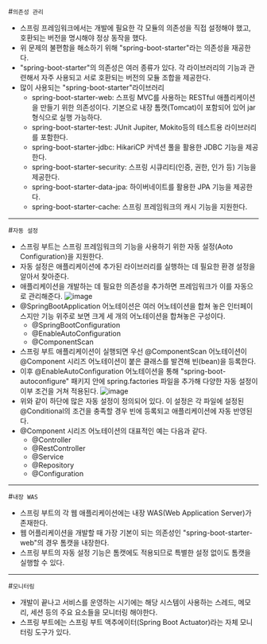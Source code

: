 #```의존성 관리```
- 스프링 프레임워크에서는 개발에 필요한 각 모듈의 의존성을 직접 설정해야 했고, 호환되는 버전을 명시해야 정상 동작을 했다.
- 위 문제의 불편함을 해소하기 위해 "spring-boot-starter"라는 의존성을 재공한다.
- "spring-boot-starter"의 의존성은 여러 종류가 있다. 각 라이브러리의 기능과 관련해서 자주 사용되고 서로 호환되는 버전의 모듈 조합을 제공한다.
- 많이 사용되는 "spring-boot-starter"라이브러리
  - spring-boot-starter-web: 스프링 MVC를 사용하는 RESTful 애플리케이션을 만들기 위한 의존성이다. 기본으로 내장 톰캣(Tomcat)이 포함되어 있어 jar 형식으로 실행 가능하다.
  - spring-boot-starter-test: JUnit Jupiter, Mokito등의 테스트용 라이브러리를 포함한다.
  - spring-boot-starter-jdbc: HikariCP 커넥션 풀을 활용한 JDBC 기능을 제공한다.
  - spring-boot-starter-security: 스프링 시큐리티(인증, 권한, 인가 등) 기능을 제공한다.
  - spring-boot-starter-data-jpa: 하이버네이트를 활용한 JPA 기능을 제공한다.
  - spring-boot-starter-cache: 스프링 프레임워크의 캐시 기능을 지원한다.
---
#```자동 설정```
- 스프링 부트는 스프링 프레임워크의 기능을 사용하기 위한 자동 설정(Aoto Configuration)을 지원한다.
- 자동 설정은 애플리케이션에 추가된 라이브러리를 실행하는 데 필요한 환경 설정을 알아서 찾아준다.
- 애플리케이션을 개발하는 데 필요한 의존성을 추가하면 프레임워크가 이를 자동으로 관리해준다.
![image](https://github.com/user-attachments/assets/766e1dc1-c359-4d52-a000-29f484304ab0)
- @SpringBootApplication 어노테이션은 여러 어노테이션을 합쳐 놓은 인터페이스지만 기능 위주로 보면 크게 세 개의 어노테이션을 합쳐놓은 구성이다.
  - @SpringBootConfiguration
  - @EnableAutoConfiguration
  - @ComponentScan
- 스프링 부트 애플리케이션이 실행되면 우선 @ComponentScan 어노테이션이 @Component 시리즈 어노테이션이 붙은 클래스를 발견해 빈(bean)을 등록한다.
- 이후  @EnableAutoConfiguration 어노테이션을 통해 "spring-boot-autoconfigure" 패키지 안에 spring.factories 파일을 추가해 다양한 자동 설정이 이부 조건을 거쳐 적용된다.
![image](https://github.com/user-attachments/assets/348a4088-3454-4af7-aa35-03f41a521cec)
- 위와 같이 하단에 많은 자동 설정이 정의되어 있다. 이 설정은 각 파일에 설정된 @Conditional의 조건을 충족할 경우 빈에 등록되고 애플리케이션에 자동 반영된다.
- @Component 시리즈 어노테이션의 대표적인 예는 다음과 같다.
  - @Controller
  - @RestController
  - @Service
  - @Repository
  - @Configuration 
---
#```내장 WAS```
- 스프링 부트의 각 웹 애플리케이션에는 내장 WAS(Web Application Server)가 존재한다.
- 웹 어플리케이션을 개발할 때 가장 기본이 되는 의존성인 "spring-boot-starter-web"의 경우 톰캣을 내장한다.
- 스프링 부트의 자동 설정 기능은 톰캣에도 적용되므로 특별한 설정 없이도 톰캣을 실행할 수 있다.
---
#```모니터링```
- 개발이 끝나고 서비스를 운영하는 시기에는 해당 시스템이 사용하는 스레드, 메모리, 세션 등의 주요 요소들을 모니터링 해야한다.
- 스프링 부트에는 스프링 부트 액추에이터(Spring Boot Actuator)라는 자체 모니터링 도구가 있다.
